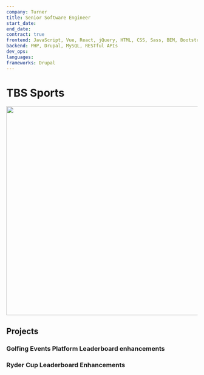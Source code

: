 ```yaml
---
company: Turner
title: Senior Software Engineer
start_date:
end_date:
contract: true
frontend: JavaScript, Vue, React, jQuery, HTML, CSS, Sass, BEM, Bootstrap, Responsive Design, Web Accessibility, SEO
backend: PHP, Drupal, MySQL, RESTful APIs
dev_ops:
languages:
frameworks: Drupal
---
```


# TBS Sports

<img
  class="border rounded shadow grayscale hover:grayscale-0"
  width="936"
  height="550"
  src="/assets/images/screens/turner.png"
/>

<!--
• Highlight the technologies and tools you used for Vue.js and React front-end development in this role.
• Consider mentioning any specific projects or features you developed for PGA.COM, Ryder Cup, or PGA Championship.
-->

## Projects

### Golfing Events Platform Leaderboard enhancements

### Ryder Cup Leaderboard Enhancements
